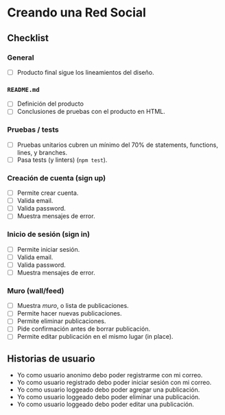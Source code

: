 # Creando una Red Social

## Checklist

### General

* [ ]  Producto final sigue los lineamientos del diseño.

### `README.md`

* [ ]  Definición del producto
* [ ]  Conclusiones de pruebas con el producto en HTML.

### Pruebas / tests

* [ ]  Pruebas unitarios cubren un mínimo del 70% de statements, functions,
  lines, y branches.
* [ ]  Pasa tests (y linters) (`npm test`).

### Creación de cuenta (sign up)

* [ ]  Permite crear cuenta.
* [ ]  Valida email.
* [ ]  Valida password.
* [ ]  Muestra mensajes de error.

### Inicio de sesión (sign in)

* [ ]  Permite iniciar sesión.
* [ ]  Valida email.
* [ ]  Valida password.
* [ ]  Muestra mensajes de error.

### Muro (wall/feed)

* [ ]  Muestra _muro_, o lista de publicaciones.
* [ ]  Permite hacer nuevas publicaciones.
* [ ]  Permite eliminar publicaciones.
* [ ]  Pide confirmación antes de borrar publicación.
* [ ]  Permite editar publicación en el mismo lugar (in place).

## Historias de usuario

* Yo como usuario anonimo debo poder registrarme con mi correo.
* Yo como usuario registrado debo poder iniciar sesión con mi correo.
* Yo como usuario loggeado debo poder agregar una publicación.
* Yo como usuario loggeado debo poder eliminar una publicación.
* Yo como usuario loggeado debo poder editar una publicación.
